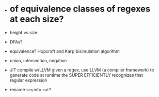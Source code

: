 - # of equivalence classes of regexes at each size?
- height vs size

- DFAs?
- equivalence?
  Hopcroft and Karp bisimulation algorithm
- union, intersection, negation
- JIT compile w/LLVM
  given a regex, use LLVM (a compiler framework) to generate code at runtime
  the SUPER EFFICIENTLY recognizes that regular expression

- rename `seq` into `cat`?
